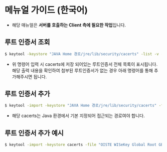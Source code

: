 # 메뉴얼 가이드 (한국어)

- 해당 매뉴얼은 **서버를 호출하는 Client 측에 필요한 작업**입니다.

## 루트 인증서 조회
```bash
$ keytool -keystore "JAVA Home 경로/jre/lib/security/cacerts" -list -v -storepass changeit
```

- 위 명령어 입력 시 cacerts에 저장 되어있는 루트인증서 전체 목록이 표시됩니다. 해당 출력 내용을 확인하여 첨부된 루트인증서가 없는 경우 아래 명령어를 통해 추가해주시면 됩니다.
 
## 루트 인증서 추가
```bash
$ keytool -import -keystore "JAVA Home 경로/jre/lib/security/cacerts" -file "루트인증서경로 및 파일명" -alias "루트인증서구분용이름" -storepass changeit
```

- 해당 cacerts는 Java 환경에서 기본 지정되어 접근되는 경로여야 합니다.
 
## 루트 인증서 추가 예시
```bash
$ keytool -import -keystore cacerts -file "OISTE WISeKey Global Root GB CA.pem" -alias "oistewisekeyglobalrootgbca" -storepass changeit
```